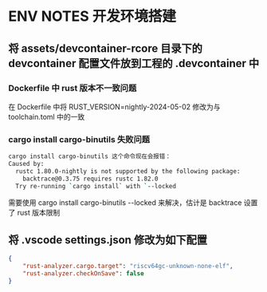 # ENV NOTES 开发环境搭建

## 将 assets/devcontainer-rcore 目录下的 devcontainer 配置文件放到工程的 .devcontainer 中

### Dockerfile 中 rust 版本不一致问题

在 Dockerfile 中将 RUST_VERSION=nightly-2024-05-02 修改为与 toolchain.toml 中的一致

### cargo install cargo-binutils 失败问题

```sh
cargo install cargo-binutils 这个命令现在会报错：
Caused by:
  rustc 1.80.0-nightly is not supported by the following package:
    backtrace@0.3.75 requires rustc 1.82.0
  Try re-running `cargo install` with `--locked
```

需要使用 cargo install cargo-binutils --locked 来解决，估计是 backtrace 设置了 rust 版本限制

## 将 .vscode settings.json 修改为如下配置

```json
{
    "rust-analyzer.cargo.target": "riscv64gc-unknown-none-elf",
    "rust-analyzer.checkOnSave": false
}
```

